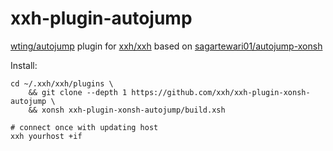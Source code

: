 # xxh-plugin-autojump
[wting/autojump](https://github.com/wting/autojump) plugin for [xxh/xxh](https://github.com/xxh/xxh) based on [sagartewari01/autojump-xonsh](https://github.com/sagartewari01/autojump-xonsh)

Install:
```
cd ~/.xxh/xxh/plugins \
    && git clone --depth 1 https://github.com/xxh/xxh-plugin-xonsh-autojump \
    && xonsh xxh-plugin-xonsh-autojump/build.xsh
    
# connect once with updating host
xxh yourhost +if
```
